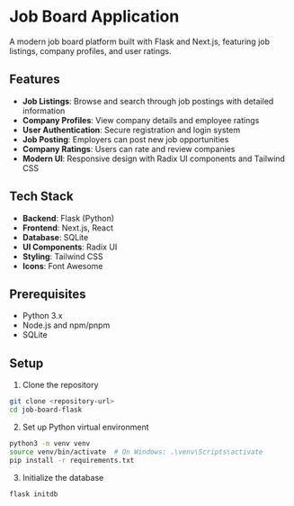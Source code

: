 # Job Board Application

A modern job board platform built with Flask and Next.js, featuring job listings, company profiles, and user ratings.

## Features

- **Job Listings**: Browse and search through job postings with detailed information
- **Company Profiles**: View company details and employee ratings
- **User Authentication**: Secure registration and login system
- **Job Posting**: Employers can post new job opportunities
- **Company Ratings**: Users can rate and review companies
- **Modern UI**: Responsive design with Radix UI components and Tailwind CSS

## Tech Stack

- **Backend**: Flask (Python)
- **Frontend**: Next.js, React
- **Database**: SQLite
- **UI Components**: Radix UI
- **Styling**: Tailwind CSS
- **Icons**: Font Awesome

## Prerequisites

- Python 3.x
- Node.js and npm/pnpm
- SQLite

## Setup

1. Clone the repository

```bash
git clone <repository-url>
cd job-board-flask
```

2. Set up Python virtual environment

```bash
python3 -m venv venv
source venv/bin/activate  # On Windows: .\venv\Scripts\activate
pip install -r requirements.txt
```

3. Initialize the database

```bash
flask initdb
```
